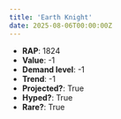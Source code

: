 ```yaml
---
title: 'Earth Knight'
date: 2025-08-06T00:00:00Z
---
```

- **RAP**: 1824
- **Value**: -1
- **Demand level**: -1
- **Trend**: -1
- **Projected?**: True
- **Hyped?**: True
- **Rare?**: True
